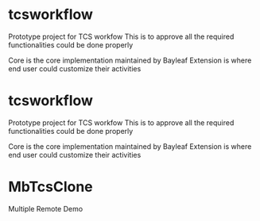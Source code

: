 # tcsworkflow
Prototype project for TCS workfow
This is to approve all the required functionalities could be done properly

Core is the core implementation maintained by Bayleaf
Extension is where end user could customize their activities
# tcsworkflow
Prototype project for TCS workfow
This is to approve all the required functionalities could be done properly

Core is the core implementation maintained by Bayleaf
Extension is where end user could customize their activities

# MbTcsClone
Multiple Remote Demo
